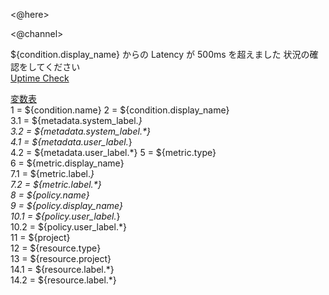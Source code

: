 <@here>  
<here>  
<!here>  
<@channel>  
<channel>  
<!channel>  
${condition.display_name} からの Latency が 500ms を超えました
状況の確認をしてください  
[Uptime Check](Link)

[変数表](https://cloud.google.com/monitoring/alerts/doc-variables#doc-vars)  
1 = ${condition.name}
2 = ${condition.display_name}  
3.1 = ${metadata.system_label.*}  
3.2 = ${metadata.system_label.\*}  
4.1 = ${metadata.user_label.*}  
4.2 = ${metadata.user_label.\*} 
5 = ${metric.type}  
6 = ${metric.display_name}  
7.1 = ${metric.label.*}  
7.2 = ${metric.label.\*}  
8 = ${policy.name}  
9 = ${policy.display_name}  
10.1 = ${policy.user_label.*}  
10.2 = ${policy.user_label.\*}  
11 = ${project}  
12 = ${resource.type}  
13 = ${resource.project}  
14.1 = ${resource.label.*}  
14.2 = ${resource.label.\*}  
